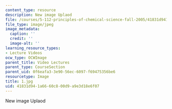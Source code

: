 ```yaml
---
content_type: resource
description: New image Uplaod
file: /courses/5-112-principles-of-chemical-science-fall-2005/41831d941a6660c800d9a9e3d18e6f07_1.jpg
file_type: image/jpeg
image_metadata:
  caption: ''
  credit: ''
  image-alt: ''
learning_resource_types:
- Lecture Videos
ocw_type: OCWImage
parent_title: Video Lectures
parent_type: CourseSection
parent_uid: 0f6eafa3-3e90-56ec-6097-f69475356be6
resourcetype: Image
title: 1.jpg
uid: 41831d94-1a66-60c8-00d9-a9e3d18e6f07
---
```

New image Uplaod

